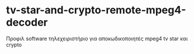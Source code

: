 # tv-star-and-crypto-remote-mpeg4-decoder
Προφιλ software τηλεχειριστήριο για αποκωδικοποιητές mpeg4 tv star και crypto
